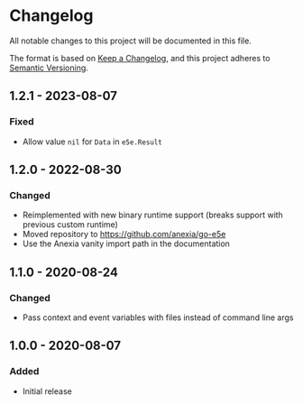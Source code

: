 # Changelog
All notable changes to this project will be documented in this file.

The format is based on [Keep a Changelog](https://keepachangelog.com/en/1.0.0/),
and this project adheres to [Semantic Versioning](https://semver.org/spec/v2.0.0.html).


## 1.2.1 - 2023-08-07

### Fixed
- Allow value `nil` for `Data` in `e5e.Result`


## 1.2.0 - 2022-08-30

### Changed
- Reimplemented with new binary runtime support (breaks support with previous custom runtime)
- Moved repository to https://github.com/anexia/go-e5e
- Use the Anexia vanity import path in the documentation


## 1.1.0 - 2020-08-24

### Changed
- Pass context and event variables with files instead of command line args


## 1.0.0 - 2020-08-07

### Added
- Initial release
